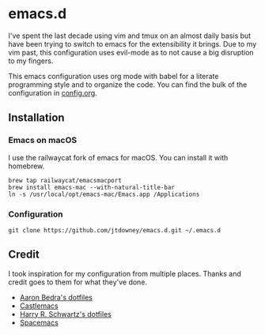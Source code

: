 # emacs.d

I've spent the last decade using vim and tmux on an almost daily basis but have been trying to switch to emacs for the extensibility it brings. Due to my vim past, this configuration uses evil-mode as to not cause a big disruption to my fingers.

This emacs configuration uses org mode with babel for a literate programming style and to organize the code. You can find the bulk of the configuration in [config.org](config.org).

## Installation

### Emacs on macOS

I use the railwaycat fork of emacs for macOS. You can install it with homebrew.

``` shell
brew tap railwaycat/emacsmacport
brew install emacs-mac --with-natural-title-bar
ln -s /usr/local/opt/emacs-mac/Emacs.app /Applications
```

### Configuration

``` shell
git clone https://github.com/jtdowney/emacs.d.git ~/.emacs.d
```

## Credit

I took inspiration for my configuration from multiple places. Thanks and credit goes to them for what they've done.

- [Aaron Bedra's dotfiles](http://aaronbedra.com/emacs.d)
- [Castlemacs](https://github.com/freetonik/castlemacs)
- [Harry R. Schwartz's dotfiles](https://github.com/hrs/dotfiles)
- [Spacemacs](http://spacemacs.org/)
